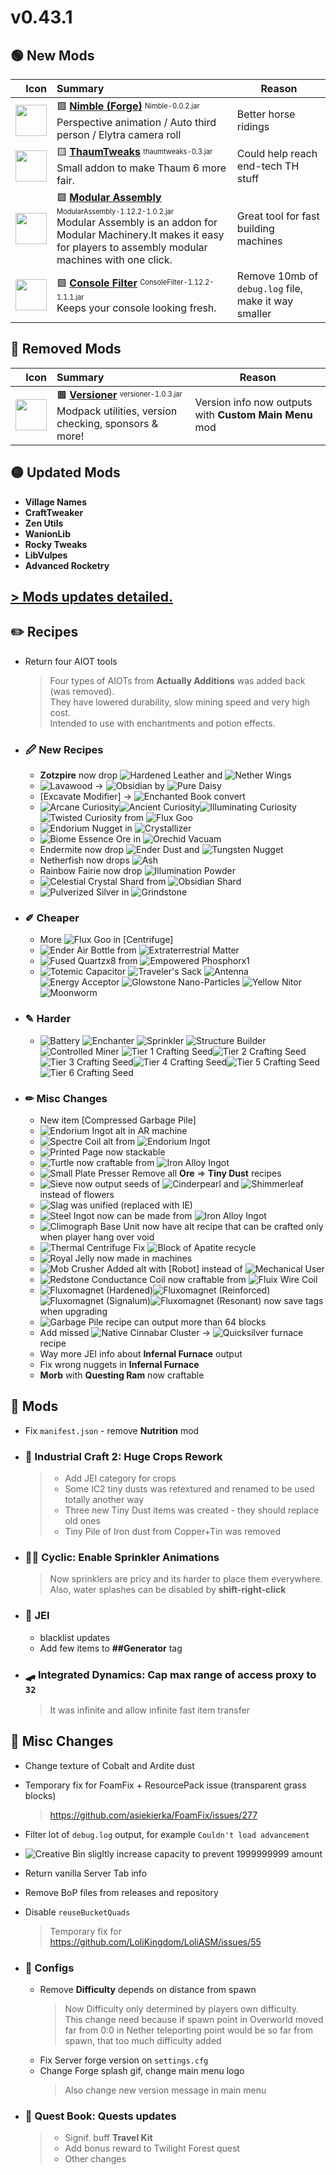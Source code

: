 # v0.43.1


## 🟢 New Mods

Icon | Summary | Reason
----:|:--------| ------
<img src="https://media.forgecdn.net/avatars/thumbnails/207/377/256/256/636965971168795895.png"         width="50"> | 🟩                         [**Nimble (Forge)**](https://www.curseforge.com/minecraft/mc-mods/nimble)                        <sup><sub>Nimble-0.0.2.jar</sub></sup> <br> Perspective animation / Auto third person / Elytra camera roll | Better horse ridings
<img src="https://media.forgecdn.net/avatars/thumbnails/295/249/256/256/637336304211212554.png"         width="50"> | 🟨                            [**ThaumTweaks**](https://www.curseforge.com/minecraft/mc-mods/thaumtweaks)                   <sup><sub>thaumtweaks-0.3.jar</sub></sup> <br> Small addon to make Thaum 6 more fair. | Could help reach end-tech TH stuff
<img src="https://media.forgecdn.net/avatars/thumbnails/465/80/256/256/637745616975327466.png"          width="50"> | 🟩                       [**Modular Assembly**](https://www.curseforge.com/minecraft/mc-mods/modular-assembly)              <sup><sub>ModularAssembly-1.12.2-1.0.2.jar</sub></sup> <br> Modular Assembly is an addon for Modular Machinery.It makes it easy for players to assembly modular machines with one click. | Great tool for fast building machines
<img src="https://media.forgecdn.net/avatars/thumbnails/52/552/256/256/636115610063349816.png"          width="50"> | 🟩                         [**Console Filter**](https://www.curseforge.com/minecraft/mc-mods/console-filter)                <sup><sub>ConsoleFilter-1.12.2-1.1.1.jar</sub></sup> <br> Keeps your console looking fresh. | Remove 10mb of `debug.log` file, make it way smaller

## 🔴 Removed Mods

Icon | Summary | Reason
----:|:--------| ------
<img src="https://media.forgecdn.net/avatars/thumbnails/353/339/256/256/637509884491240816.png"         width="50"> | 🟫                              [**Versioner**](https://www.curseforge.com/minecraft/mc-mods/versioner)                     <sup><sub>versioner-1.0.3.jar</sub></sup> <br> Modpack utilities, version checking, sponsors & more! | Version info now outputs with **Custom Main Menu** mod

## 🟡 Updated Mods

- **Village Names**
- **CraftTweaker**
- **Zen Utils**
- **WanionLib**
- **Rocky Tweaks**
- **LibVulpes**
- **Advanced Rocketry**


## [> Mods updates detailed.](changelogs/MODS_v0.43.1.md)


## ✏️ **Recipes**
  - Return four AIOT tools
    > Four types of AIOTs from **Actually Additions** was added back (was removed).  
    > They have lowered durability, slow mining speed and very high cost.  
    > Intended to use with enchantments and potion effects.
  - ### 🖉 **New Recipes**
    - **Zotzpire** now drop ![](https://is.gd/C9PzhH "Hardened Leather") and ![](https://is.gd/MWgXXt "Nether Wings")
    - ![](https://is.gd/8xZodD "Lavawood") -> ![](https://is.gd/qx1wf6 "Obsidian") by ![](https://is.gd/6OllFv "Pure Daisy")
    - [Excavate Modifier] -> ![](https://is.gd/GaeE8S "Enchanted Book") convert
    - ![](https://is.gd/BZjdXb "Arcane Curiosity")![](https://is.gd/czHzLm "Ancient Curiosity")![](https://is.gd/Y3fo6i "Illuminating Curiosity")![](https://is.gd/vu7qNn "Twisted Curiosity") from ![](https://is.gd/Pouhfj "Flux Goo")
    - ![](https://is.gd/UuX9gF "Endorium Nugget") in ![](https://is.gd/6QaDim "Crystallizer")
    - ![](https://is.gd/yoloKh "Biome Essence Ore") in ![](https://is.gd/ofv1yU "Orechid Vacuam")
    - Endermite now drop ![](https://is.gd/aDVrPJ "Ender Dust") and ![](https://is.gd/XHOxv0 "Tungsten Nugget")
    - Netherfish now drops ![](https://is.gd/CMSw0v "Ash")
    - Rainbow Fairie now drop ![](https://is.gd/VMYJH5 "Illumination Powder")
    - ![](https://is.gd/VFevA1 "Celestial Crystal Shard") from ![](https://is.gd/2teoxi "Obsidian Shard")
    - ![](https://is.gd/XW5zYZ "Pulverized Silver") in ![](https://is.gd/7MatVj "Grindstone")

  - ### ✐ **Cheaper**
    - More ![](https://is.gd/Pouhfj "Flux Goo") in [Centrifuge]
    - ![](https://is.gd/Zxyak7 "Ender Air Bottle") from ![](https://is.gd/SzrCB1 "Extraterrestrial Matter")
    - ![](https://is.gd/tGbjAc "Fused Quartz")x8 from ![](https://is.gd/PBSDz5 "Empowered Phosphor")x1
    - ![](https://is.gd/CjZdAc "Totemic Capacitor")
      ![](https://is.gd/Vj4uyq "Traveler's Sack")
      ![](https://is.gd/gpl8zp "Antenna")
      ![](https://is.gd/9Eaoep "Energy Acceptor")
      ![](https://is.gd/yU7Ow5 "Glowstone Nano-Particles")
      ![](https://is.gd/d8XcWa "Yellow Nitor")
      ![](https://is.gd/1sVZIE "Moonworm")

  - ### ✎ **Harder**
    - ![](https://is.gd/IHmYnt "Battery")
      ![](https://is.gd/HaZmOk "Enchanter")
      ![](https://is.gd/6mz1rM "Sprinkler")
      ![](https://is.gd/6f04tl "Structure Builder")
      ![](https://is.gd/N5iybx "Controlled Miner")
      ![](https://is.gd/a1vUl0 "Tier 1 Crafting Seed")![](https://is.gd/pIBHSA "Tier 2 Crafting Seed")![](https://is.gd/Wnb93t "Tier 3 Crafting Seed")![](https://is.gd/1hMlAC "Tier 4 Crafting Seed")![](https://is.gd/fud8UZ "Tier 5 Crafting Seed")![](https://is.gd/WlPoiC "Tier 6 Crafting Seed")

  - ### ✏ **Misc Changes**
    - New item [Compressed Garbage Pile]
    - ![](https://is.gd/pIy6ZI "Endorium Ingot") alt in AR machine
    - ![](https://is.gd/zVbZ4A "Spectre Coil") alt from ![](https://is.gd/pIy6ZI "Endorium Ingot")
    - ![](https://is.gd/yPGg72 "Printed Page") now stackable
    - ![](https://is.gd/NPRh0q "Turtle") now craftable from ![](https://is.gd/MRbxvm "Iron Alloy Ingot")
    - ![](https://is.gd/mKQaIS "Small Plate Presser") Remove all **Ore** => **Tiny Dust** recipes
    - ![](https://is.gd/1TPivy "Sieve") now output seeds of ![](https://is.gd/wBDDcF "Cinderpearl") and ![](https://is.gd/mdSuai "Shimmerleaf") instead of flowers
    - ![](https://is.gd/aQHbpZ "Slag") was unified (replaced with IE)
    - ![](https://is.gd/V5V6ae "Steel Ingot") now can be made from ![](https://is.gd/MRbxvm "Iron Alloy Ingot")
    - ![](https://is.gd/IHyUCH "Climograph Base Unit") now have alt recipe that can be crafted only when player hang over void
    - ![](https://is.gd/07j9Bw "Thermal Centrifuge") Fix ![](https://is.gd/oeJ5gz "Block of Apatite") recycle
    - ![](https://is.gd/W2wNJY "Royal Jelly") now made in machines
    - ![](https://is.gd/PJzXgX "Mob Crusher") Added alt with [Robot] instead of ![](https://is.gd/9ryiZH "Mechanical User")
    - ![](https://is.gd/YT9fK9 "Redstone Conductance Coil") now craftable from ![](https://is.gd/CeceXj "Fluix Wire Coil")
    - ![](https://is.gd/JVDssB "Fluxomagnet (Hardened)")![](https://is.gd/MZDJMQ "Fluxomagnet (Reinforced)")![](https://is.gd/eaGr44 "Fluxomagnet (Signalum)")![](https://is.gd/sTn7Ie "Fluxomagnet (Resonant)") now save tags when upgrading
    - ![](https://is.gd/3RhFYH "Garbage Pile") recipe can output more than 64 blocks
    - Add missed ![](https://is.gd/EpIotR "Native Cinnabar Cluster") -> ![](https://is.gd/WqKI5B "Quicksilver") furnace recipe
    - Way more JEI info about **Infernal Furnace** output
    - Fix wrong nuggets in **Infernal Furnace**
    - **Morb** with **Questing Ram** now craftable



## 🔵 **Mods**
  - Fix `manifest.json` - remove **Nutrition** mod
  - ### 🔌 **Industrial Craft 2**: Huge Crops Rework
      > - Add JEI category for crops
      > - Some IC2 tiny dusts was retextured and renamed to be used totally another way
      > - Three new Tiny Dust items was created - they should replace old ones
      > - Tiny Pile of Iron dust from Copper+Tin was removed

  - ### 🧙‍♂️ **Cyclic**: Enable Sprinkler Animations
      > Now sprinklers are pricy and its harder to place them everywhere.
      > Also, water splashes can be disabled by **shift-right-click**

  - ### 🧻 **JEI**
    - blacklist updates
    - Add few items to **##Generator** tag

  - ### 🛹 **Integrated Dynamics**: Cap max range of access proxy to `32`
      > It was infinite and allow infinite fast item transfer



## 🔄 **Misc Changes**
  - Change texture of Cobalt and Ardite dust
  - Temporary fix for FoamFix + ResourcePack issue (transparent grass blocks)
    > https://github.com/asiekierka/FoamFix/issues/277
  - Filter lot of `debug.log` output, for example `Couldn't load advancement`
  - ![](https://is.gd/nDWqco "Creative Bin") sligltly increase capacity to prevent 1999999999 amount
  - Return vanilla Server Tab info
  - Remove BoP files from releases and repository
  - Disable `reuseBucketQuads`
    > Temporary fix for
    > https://github.com/LoliKingdom/LoliASM/issues/55
  - ### 🧩 **Configs**
    - Remove **Difficulty** depends on distance from spawn
      > Now Difficulty only determined by players own difficulty.  
      > This change need because if spawn point in Overworld moved far from 0:0
      > in Nether teleporting point would be so far from spawn, that
      > too much difficulty added
    - Fix Server forge version on `settings.cfg`
    - Change Forge splash gif, change main menu logo
      > Also change new version message in main menu

  - ### 📖 **Quest Book**: Quests updates
      > - Signif. buff **Travel Kit**
      > - Add bonus reward to Twilight Forest quest
      > - Other changes
